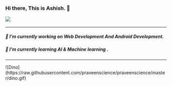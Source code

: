 ### Hi there, This is Ashish. 👋
<a href="devapp.cf"><img src="https://img.shields.io/badge/Name-Ashish-brightgreen?style=for-the-badge&logo=appveyor"></a>
<hr>

##### 🔭 I’m currently working on Web Development And Android Development.
##### 🌱 I’m currently learning AI & Machine learning .

<hr>
![Dino](https://raw.githubusercontent.com/praveenscience/praveenscience/master/dino.gif)



